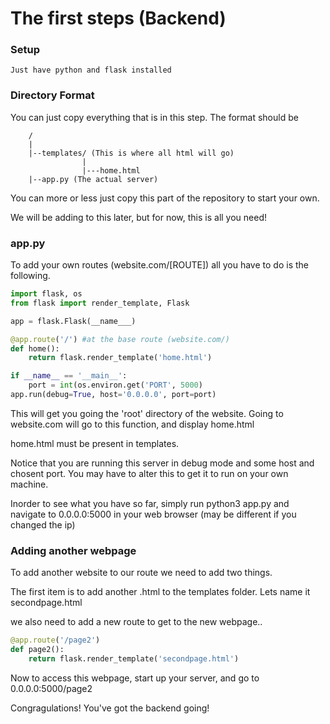 # The first steps (Backend)

### Setup
    Just have python and flask installed

### Directory Format 
You can just copy everything that is in this step.
The format should be 
```
    /
    |
    |--templates/ (This is where all html will go)
                |
                |---home.html
    |--app.py (The actual server)
```

You can more or less just copy this part of the repository to start your own.

We will be adding to this later, but for now, this is all you need!

### app.py

To add your own routes (website.com/[ROUTE]) all you have to do is the following.

```python
import flask, os
from flask import render_template, Flask

app = flask.Flask(__name___)

@app.route('/') #at the base route (website.com/)
def home():
    return flask.render_template('home.html')

if __name__ == '__main__':
    port = int(os.environ.get('PORT', 5000)
app.run(debug=True, host='0.0.0.0', port=port)
```

This will get you going the 'root' directory of the website.
Going to website.com will go to this function, and display home.html

home.html must be present in templates.

Notice that you are running this server in debug mode and some host and chosent port.
You may have to alter this to get it to run on your own machine.

Inorder to see what you have so far, simply run python3 app.py and navigate
to 0.0.0.0:5000 in your web browser (may be different if you changed the ip)

### Adding another webpage

To add another website to our route we need to add two things.

The first item is to add another .html to the templates folder.
Lets name it secondpage.html

we also need to add a new route to get to the new webpage..
```python
@app.route('/page2')
def page2():
    return flask.render_template('secondpage.html')
```

Now to access this webpage, start up your server, and go to 0.0.0.0:5000/page2

Congragulations! You've got the backend going!
